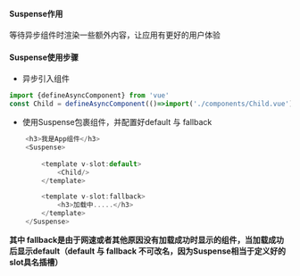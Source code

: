 #### Suspense作用

等待异步组件时渲染一些额外内容，让应用有更好的用户体验

#### Suspense使用步骤

- 异步引入组件

```js
import {defineAsyncComponent} from 'vue'
const Child = defineAsyncComponent(()=>import('./components/Child.vue'))
```

- 使用Suspense包裹组件，并配置好default 与 fallback 

```js
    <h3>我是App组件</h3>
    <Suspense>
        
        <template v-slot:default>
            <Child/>
        </template>

        <template v-slot:fallback>
            <h3>加载中.....</h3>
        </template>
    </Suspense>

```
**其中 fallback是由于网速或者其他原因没有加载成功时显示的组件，当加载成功后显示default（default 与 fallback 不可改名，因为Suspense相当于定义好的slot具名插槽）**
